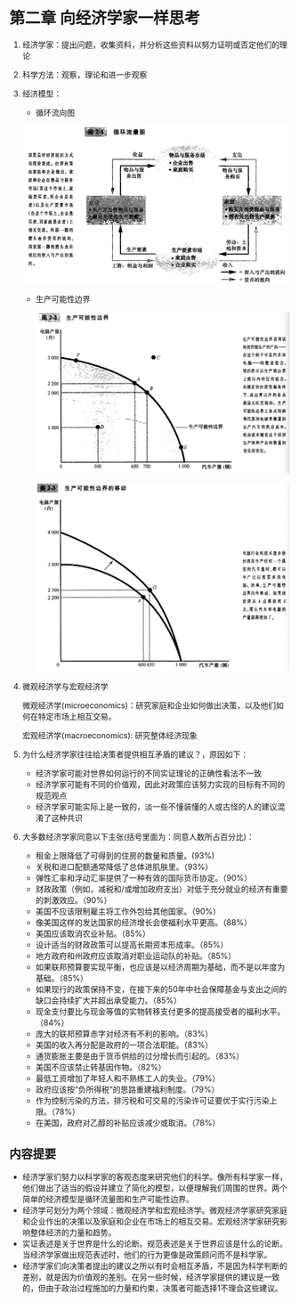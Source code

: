 # 第二章 向经济学家一样思考

1. 经济学家：提出问题，收集资料，并分析这些资料以努力证明或否定他们的理论

2. 科学方法：观察，理论和进一步观察

3. 经济模型：

   - 循环流向图

   ![2-1.png](res/2-1.png)

   - 生产可能性边界

     ![2-2](res/2-2.png)

     ![2-3](res/2-3.png)

4. 微观经济学与宏观经济学

   微观经济学(microeconomics)：研究家庭和企业如何做出决策，以及他们如何在特定市场上相互交易。

   宏观经济学(macroeconomics): 研究整体经济现象

5. 为什么经济学家往往给决策者提供相互矛盾的建议？，原因如下：

   - 经济学家可能对世界如何运行的不同实证理论的正确性看法不一致
   - 经济学家可能有不同的价值观，因此对政策应该努力实现的目标有不同的规范观点
   - 经济学家可能实际上是一致的，淡一些不懂装懂的人或古怪的人的建议混淆了这种共识

6. 大多数经济学家同意以下主张(括号里面为：同意人数所占百分比)：

   - 租金上限降低了可得到的住房的数量和质量。(93%)
   - 关税和进口配额通常降低了总体进肌肤里。（93%）
   - 弹性汇率和浮动汇率提供了一种有效的国际货币协定。（90%）
   - 财政政策（例如，减税和/或增加政府支出）对低于充分就业的经济有重要的刺激效应。（90%）
   - 美国不应该限制雇主将工作外包给其他国家。（90%）
   - 像美国这样的发达国家的经济增长会使福利水平更高。（88%）
   - 美国应该取消农业补贴。（85%）
   - 设计适当的财政政策可以提高长期资本形成率。（85%）
   - 地方政府和州政府应该取消对职业运动队的补贴。（85%）
   - 如果联邦预算要实现平衡，也应该是以经济周期为基础，而不是以年度为基础。（85%）
   - 如果现行的政策保持不变，在接下来的50年中社会保障基金与支出之间的缺口会持续扩大并超出承受能力。（85%）
   - 现金支付要比与现金等值的实物转移支付更多的提高接受者的福利水平。（84%）
   - 庞大的联邦预算赤字对经济有不利的影响。（83%）
   - 美国的收入再分配是政府的一项合法职能。（83%）
   - 通货膨胀主要是由于货币供给的过分增长而引起的。（83%）
   - 美国不应该禁止转基因作物。（82%）
   - 最低工资增加了年轻人和不熟练工人的失业。（79%）
   - 政府应该按“负所得税”的思路重建福利制度。（79%）
   - 作为控制污染的方法，排污税和可交易的污染许可证要优于实行污染上限。（78%）
   - 在美国，政府对乙醇的补贴应该减少或取消。（78%）



## 内容提要

- 经济学家们努力以科学家的客观态度来研究他们的科学。像所有科学家一样，他们做出了适当的假设并建立了简化的模型，以便理解我们周围的世界。两个简单的经济模型是循环流量图和生产可能性边界。
- 经济学可划分为两个领域：微观经济学和宏观经济学。微观经济学家研究家庭和企业作出的决策以及家庭和企业在市场上的相互交易。宏观经济学家研究影响整体经济的力量和趋势。
- 实证表述是关于世界是什么的论断。规范表述是关于世界应该是什么的论断。当经济学家做出规范表述时，他们的行为更像是政策顾问而不是科学家。
- 经济学家们向决策者提出的建议之所以有时会相互矛盾，不是因为科学判断的差别，就是因为价值观的差别。在另一些时候，经济学家提供的建议是一致的，但由于政治过程施加的力量和约束，决策者可能选择1不理会这些建议。